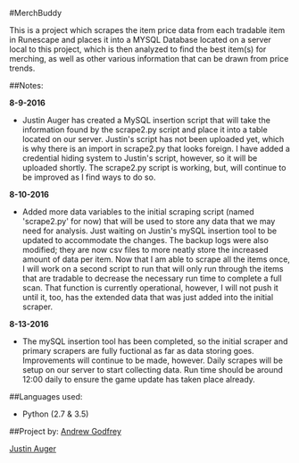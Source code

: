 #MerchBuddy

This is a project which scrapes the item price data from each tradable item in Runescape and places it into a MYSQL Database located on a server local to this project, which is then analyzed to find the best item(s) for merching, as well as other various information that can be drawn from price trends. 

##Notes:

**8-9-2016**
- Justin Auger has created a MySQL insertion script that will take the information found by the scrape2.py script and place it into a table located on our server. Justin's script has not been uploaded yet, which is why there is an import in scrape2.py that looks foreign. I have added a credential hiding system to Justin's script, however, so it will be uploaded shortly. The scrape2.py script is working, but, will continue to be improved as I find ways to do so.

**8-10-2016**
- Added more data variables to the initial scraping script (named 'scrape2.py' for now) that will be used to store any data that we may need for analysis. Just waiting on Justin's mySQL insertion tool to be updated to accommodate the changes. The backup logs were also modified; they are now csv files to more neatly store the increased amount of data  per item. Now that I am able to scrape all the items once, I will work on a second script to run that will only run through the items that are tradable to decrease the necessary run time to complete a full scan. That function is currently operational, however, I will not push it until it, too, has the extended data that was just added into the initial scraper. 

**8-13-2016**
- The mySQL insertion tool has been completed, so the initial scraper and primary scrapers are fully fuctional as far as data storing goes. Improvements will continue to be made, however. Daily scrapes will be setup on our server to start collecting data. Run time should be around 12:00 daily to ensure the game update has taken place already.  

##Languages used:
- Python (2.7 & 3.5)

##Project by: 
[Andrew Godfrey](https://github.com/agodfrey3/)

[Justin Auger](http://justnaugr.github.io)
